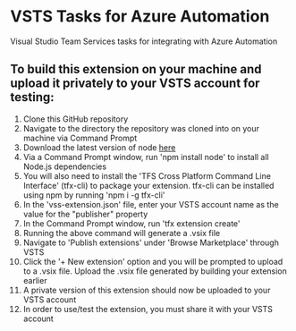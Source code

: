 # VSTS Tasks for Azure Automation
Visual Studio Team Services tasks for integrating with Azure Automation

## To build this extension on your machine and upload it privately to your VSTS account for testing:

1. Clone this GitHub repository
1. Navigate to the directory the repository was cloned into on your machine via Command Prompt
1. Download the latest version of node [here](https://nodejs.org/en/download/)
1. Via a Command Prompt window, run 'npm install node' to install all Node.js dependencies
1. You will also need to install the 'TFS Cross Platform Command Line Interface' (tfx-cli) to package your extension. tfx-cli can be installed using npm by running 'npm i -g tfx-cli'
1. In the 'vss-extension.json' file, enter your VSTS account name as the value for the "publisher" property
1. In the Command Prompt window, run 'tfx extension create'
1. Running the above command will generate a .vsix file
1. Navigate to 'Publish extensions' under 'Browse Marketplace' through VSTS
1. Click the '+ New extension' option and you will be prompted to upload to a .vsix file. Upload the .vsix file generated by building your extension earlier
1. A private version of this extension should now be uploaded to your VSTS account
1. In order to use/test the extension, you must share it with your VSTS account
